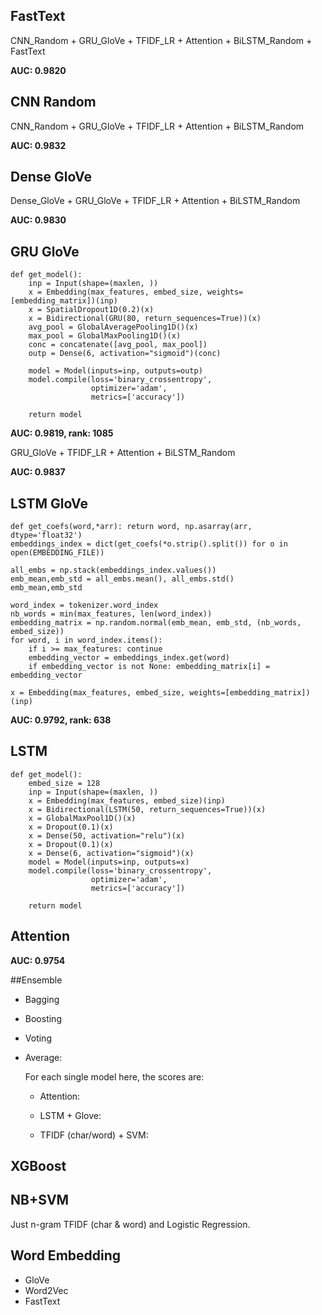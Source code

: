 ## FastText

CNN_Random + GRU_GloVe + TFIDF_LR + Attention + BiLSTM_Random + FastText

**AUC: 0.9820**

## CNN Random  

CNN_Random + GRU_GloVe + TFIDF_LR + Attention + BiLSTM_Random 

**AUC: 0.9832**

## Dense GloVe  

Dense_GloVe + GRU_GloVe + TFIDF_LR + Attention + BiLSTM_Random

**AUC: 0.9830**

## GRU GloVe 

```
def get_model():
    inp = Input(shape=(maxlen, ))
    x = Embedding(max_features, embed_size, weights=[embedding_matrix])(inp)
    x = SpatialDropout1D(0.2)(x)
    x = Bidirectional(GRU(80, return_sequences=True))(x)
    avg_pool = GlobalAveragePooling1D()(x)
    max_pool = GlobalMaxPooling1D()(x)
    conc = concatenate([avg_pool, max_pool])
    outp = Dense(6, activation="sigmoid")(conc)
    
    model = Model(inputs=inp, outputs=outp)
    model.compile(loss='binary_crossentropy',
                  optimizer='adam',
                  metrics=['accuracy'])

    return model
```

**AUC: 0.9819, rank: 1085**

 GRU_GloVe + TFIDF_LR + Attention + BiLSTM_Random

**AUC: 0.9837**

## LSTM GloVe 

```
def get_coefs(word,*arr): return word, np.asarray(arr, dtype='float32')
embeddings_index = dict(get_coefs(*o.strip().split()) for o in open(EMBEDDING_FILE))

all_embs = np.stack(embeddings_index.values())
emb_mean,emb_std = all_embs.mean(), all_embs.std()
emb_mean,emb_std

word_index = tokenizer.word_index
nb_words = min(max_features, len(word_index))
embedding_matrix = np.random.normal(emb_mean, emb_std, (nb_words, embed_size))
for word, i in word_index.items():
    if i >= max_features: continue
    embedding_vector = embeddings_index.get(word)
    if embedding_vector is not None: embedding_matrix[i] = embedding_vector

x = Embedding(max_features, embed_size, weights=[embedding_matrix])(inp)
```

**AUC: 0.9792, rank: 638**

## LSTM

```
def get_model():
    embed_size = 128
    inp = Input(shape=(maxlen, ))
    x = Embedding(max_features, embed_size)(inp)
    x = Bidirectional(LSTM(50, return_sequences=True))(x)
    x = GlobalMaxPool1D()(x)
    x = Dropout(0.1)(x)
    x = Dense(50, activation="relu")(x)
    x = Dropout(0.1)(x)
    x = Dense(6, activation="sigmoid")(x)
    model = Model(inputs=inp, outputs=x)
    model.compile(loss='binary_crossentropy',
                  optimizer='adam',
                  metrics=['accuracy'])

    return model
```

## Attention

**AUC: 0.9754**

##Ensemble

* Bagging

* Boosting

* Voting

* Average: 

  For each single model here, the scores are:

  * Attention: 


  * LSTM + Glove: 
  * TFIDF (char/word) + SVM: 


## XGBoost

## NB+SVM

Just n-gram TFIDF (char & word) and Logistic Regression.

## Word Embedding

* GloVe
* Word2Vec
* FastText
